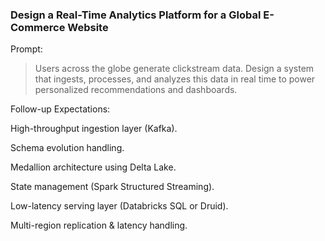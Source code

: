 ### Design a Real-Time Analytics Platform for a Global E-Commerce Website

Prompt:

> Users across the globe generate clickstream data. Design a system that ingests, processes, and analyzes this data in real time to power personalized recommendations and dashboards.

Follow-up Expectations:

High-throughput ingestion layer (Kafka).

Schema evolution handling.

Medallion architecture using Delta Lake.

State management (Spark Structured Streaming).

Low-latency serving layer (Databricks SQL or Druid).

Multi-region replication & latency handling.
